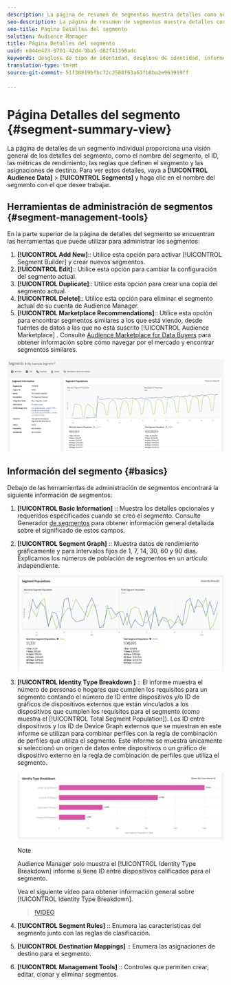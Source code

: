 ```yaml
---
description: La página de resumen de segmentos muestra detalles como nombre, características en el segmento, reglas, datos de rendimiento e información de asignación de destino.
seo-description: La página de resumen de segmentos muestra detalles como nombre, características en el segmento, reglas, datos de rendimiento e información de asignación de destino.
seo-title: Página Detalles del segmento
solution: Audience Manager
title: Página Detalles del segmento
uuid: e844e423-9701-42d4-9ba5-d82f41358adc
keywords: desglose de tipo de identidad, desglose de identidad, informe de identidad de audiencia
translation-type: tm+mt
source-git-commit: 51f38819bfbc72c2588f63a63fb8ba2e963919ff

---
```



# Página Detalles del segmento {#segment-summary-view}

La página de detalles de un segmento individual proporciona una visión general de los detalles del segmento, como el nombre del segmento, el ID, las métricas de rendimiento, las reglas que definen el segmento y las asignaciones de destino. Para ver estos detalles, vaya a **[!UICONTROL Audience Data]** &gt; **[!UICONTROL Segments]** y haga clic en el nombre del segmento con el que desee trabajar.

## Herramientas de administración de segmentos {#segment-management-tools}

En la parte superior de la página de detalles del segmento se encuentran las herramientas que puede utilizar para administrar los segmentos:

1. **[!UICONTROL Add New]**:: Utilice esta opción para activar [!UICONTROL Segment Builder] y crear nuevos segmentos.
2. **[!UICONTROL Edit]**:: Utilice esta opción para cambiar la configuración del segmento actual.
3. **[!UICONTROL Duplicate]**:: Utilice esta opción para crear una copia del segmento actual.
4. **[!UICONTROL Delete]**:: Utilice esta opción para eliminar el segmento actual de su cuenta de Audience Manager.
5. **[!UICONTROL Marketplace Recommendations]**:: Utilice esta opción para encontrar segmentos similares a los que está viendo, desde fuentes de datos a las que no está suscrito [!UICONTROL Audience Marketplace] . Consulte [Audience Marketplace for Data Buyers](../audience-marketplace/marketplace-data-buyers/marketplace-data-buyers.md) para obtener información sobre cómo navegar por el mercado y encontrar segmentos similares.

![basic-segment-information](assets/basic-segment-information.png)

## Información del segmento {#basics}

Debajo de las herramientas de administración de segmentos encontrará la siguiente información de segmentos:

1. **[!UICONTROL Basic Information]** :: Muestra los detalles opcionales y requeridos especificados cuando se creó el segmento. Consulte Generador [de segmentos](segment-builder.md) para obtener información general detallada sobre el significado de estos campos.
2. **[!UICONTROL Segment Graph]** :: Muestra datos de rendimiento gráficamente y para intervalos fijos de 1, 7, 14, 30, 60 y 90 días. Explicamos los números de población de segmentos en un artículo [](../../features/segments/segment-builder-data.md)independiente.

   ![segmentos-gráfico](assets/segment-graph.png)

3. **[!UICONTROL Identity Type Breakdown ]** :: El informe muestra el número de personas o hogares que cumplen los requisitos para un segmento contando el número de ID entre dispositivos y/o ID de gráficos de dispositivos externos que están vinculados a los dispositivos que cumplen los requisitos para el segmento (como muestra el [!UICONTROL Total Segment Population]). Los ID entre dispositivos y los ID de Device Graph externos que se muestran en este informe se utilizan para combinar perfiles con la regla de combinación de perfiles que utiliza el segmento. Este informe se muestra únicamente si seleccionó un origen de datos entre dispositivos o un gráfico de dispositivo externo en la regla de combinación de perfiles que utiliza el segmento.

   ![segmentos-gráfico](assets/segment-type.png)

   >[!NOTE]
   >
   >Audience Manager solo muestra el [!UICONTROL Identity Type Breakdown] informe si tiene ID entre dispositivos calificados para el segmento.

   Vea el siguiente vídeo para obtener información general sobre [!UICONTROL Identity Type Breakdown].
   >[!VIDEO](https://video.tv.adobe.com/v/27977/?captions=spa)

4. **[!UICONTROL Segment Rules]** :: Enumera las características del segmento junto con las reglas de clasificación.
5. **[!UICONTROL Destination Mappings]** :: Enumera las asignaciones de destino para el segmento.
6. **[!UICONTROL Management Tools]** :: Controles que permiten crear, editar, clonar y eliminar segmentos.